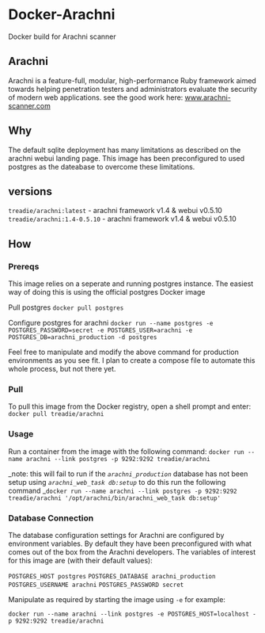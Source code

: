 # Docker-Arachni
Docker build for Arachni scanner

## Arachni
Arachni is a feature-full, modular, high-performance Ruby framework aimed towards helping penetration testers and administrators evaluate the security of modern web applications. see the good work here: www.arachni-scanner.com

## Why
The default sqlite deployment has many limitations as described on the arachni webui landing page. This image has been preconfigured to used postgres as the dateabase to overcome these limitations.

## versions
`treadie/arachni:latest` - arachni framework v1.4 & webui v0.5.10
`treadie/arachni:1.4-0.5.10` - arachni framework v1.4 & webui v0.5.10

## How

### Prereqs
This image relies on a seperate and running postgres instance. The easiest way of doing this is using the official postgres Docker image

Pull postgres
`docker pull postgres`

Configure postgres for arachni
`docker run --name postgres -e POSTGRES_PASSWORD=secret -e POSTGRES_USER=arachni -e POSTGRES_DB=arachni_production -d postgres`

Feel free to manipulate and modify the above command for production environments as you see fit. I plan to create a compose file to automate this whole process, but not there yet.

### Pull
To pull this image from the Docker registry, open a shell prompt and enter:
`docker pull treadie/arachni`

### Usage
Run a container from the image with the following command:
`docker run --name arachni --link postgres -p 9292:9292 treadie/arachni`

_note: this will fail to run if the _`arachni_production`_ database has not been setup using _`arachni_web_task db:setup`_ to do this run the following command _`docker run --name arachni --link postgres -p 9292:9292 treadie/arachni '/opt/arachni/bin/arachni_web_task db:setup'`

### Database Connection
The database configuration settings for Arachni are configured by environment variables. By default they have been preconfigured with what comes out of the box from the Arachni developers. The variables of interest for this image are (with their default values):

`POSTGRES_HOST postgres`
`POSTGRES_DATABASE arachni_production`
`POSTGRES_USERNAME arachni`
`POSTGRES_PASSWORD secret`

Manipulate as required by starting the image using `-e` for example:

`docker run --name arachni --link postgres -e POSTGRES_HOST=localhost -p 9292:9292 treadie/arachni`



